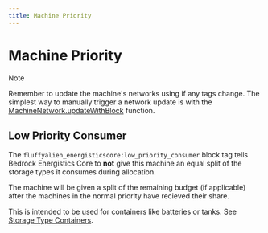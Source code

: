 ```yaml
---
title: Machine Priority
---
```


# Machine Priority

> [!note]
> Remember to update the machine's networks using if any tags change. The simplest way to manually trigger a network update is with the [MachineNetwork.updateWithBlock](https://fluffyalien1422.github.io/bedrock-energistics-core/api/classes/API.MachineNetwork.html#updateWithBlock) function.

## Low Priority Consumer

The `fluffyalien_energisticscore:low_priority_consumer` block tag tells Bedrock Energistics Core to **not** give this machine an equal split of the storage types it consumes during allocation.

The machine will be given a split of the remaining budget (if applicable) after the machines in the normal priority have recieved their share.

This is intended to be used for containers like batteries or tanks. See [Storage Type Containers](storage-type-containers.md).


